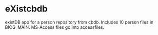 eXistcbdb
=========

existDB app for a person repository from cbdb. Includes 10 person files in BIOG_MAIN. MS-Access files go into accessfiles.
